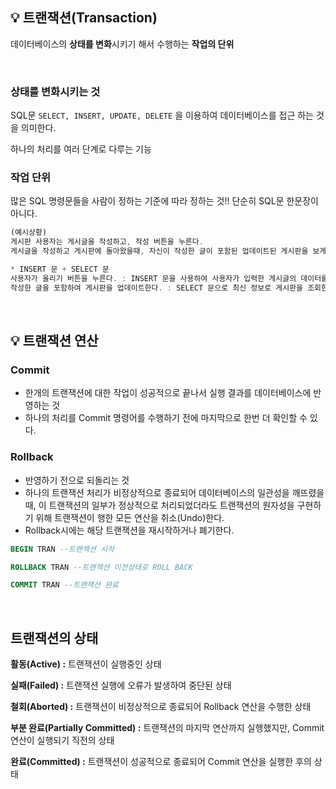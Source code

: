 ## 💡 **트랜잭션(Transaction)**

데이터베이스의 **상태를 변화**시키기 해서 수행하는 **작업의 단위**

<br>

### 상태를 변화시키는 것

SQL문 `SELECT, INSERT, UPDATE, DELETE` 을 이용하여 데이터베이스를 접근 하는 것을 의미한다.

하나의 처리를 여러 단계로 다루는 기능

### 작업 단위

많은 SQL 명령문들을 사람이 정하는 기준에 따라 정하는 것!! 단순히 SQL문 한문장이 아니다.

```jsx
(예시상황)
게시판 사용자는 게시글을 작성하고, 작성 버튼을 누른다. 
게시글을 작성하고 게시판에 돌아왔을때, 자신이 작성한 글이 포함된 업데이트된 게시판을 보게 된다.

* INSERT 문 + SELECT 문
사용자가 올리기 버튼을 누른다. : INSERT 문을 사용하여 사용자가 입력한 게시글의 데이터를 옮긴다. 
작성한 글을 포함하여 게시판을 업데이트한다. : SELECT 문으로 최신 정보로 게시판을 조회한다.
```

<br>

## 💡 **트랜잭션 연산**

### **Commit**

- 한개의 트랜잭션에 대한 작업이 성공적으로 끝나서 실행 결과를 데이터베이스에 반영하는 것
- 하나의 처리를 Commit 명령어를 수행하기 전에 마지막으로 한번 더 확인할 수 있다.

### **Rollback**

- 반영하기 전으로 되돌리는 것
- 하나의 트랜잭션 처리가 비정상적으로 종료되어 데이터베이스의 일관성을 깨뜨렸을 때, 이 트랜잭션의 일부가 정상적으로 처리되었더라도 트랜잭션의 원자성을 구현하기 위해 트랜잭션이 행한 모든 연산을 취소(Undo)한다.
- Rollback시에는 해당 트랜잭션을 재시작하거나 폐기한다.

```sql
BEGIN TRAN --트랜잭션 시작

ROLLBACK TRAN --트랜잭션 이전상태로 ROLL BACK

COMMIT TRAN --트랜잭션 완료
```

<br>

## **트랜잭션의 상태**

**활동(Active) :** 트랜잭션이 실행중인 상태

**실패(Failed) :** 트랜잭션 실행에 오류가 발생하여 중단된 상태

**철회(Aborted) :** 트랜잭션이 비정상적으로 종료되어 Rollback 연산을 수행한 상태

**부분 완료(Partially Committed) :** 트랜잭션의 마지막 연산까지 실행했지만, Commit 연산이 실행되기 직전의 상태

**완료(Committed) :** 트랜잭션이 성공적으로 종료되어 Commit 연산을 실행한 후의 상태